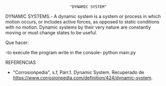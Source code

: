 								"DYNAMIC SYSTEM"
  
DYNAMIC SYSTEMS.- A dynamic system is a system or process in which motion occurs, or includes active forces, as opposed to static conditions with no motion.
		  Dynamic systems by their very nature are constantly moving or must change states to be useful.

Que hacer:

 -to execute the program write in the console- python main.py 






REFERENCIAS

 - "Corrosionpedia", s.f, Párr.1. Dynamic System. Recuperado de https://www.corrosionpedia.com/definition/424/dynamic-system.

